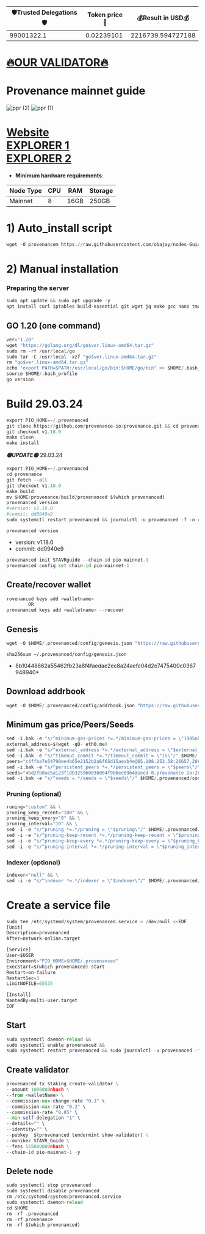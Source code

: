 <!-- START_TABLE -->
| 🛡Trusted Delegations🛡 | Token price🧲 | 💰Result in USD💰 |
|-------------|---------|---------------|
| 99001322.1 | 0.02239101 | 2216739.594727188 |

<!-- END_TABLE -->

























[🔥OUR VALIDATOR🔥](https://restake.app/provenance/pbvaloper1vclg6sh22dcnr3klslqfux6jpsr4dl5nkwx4zm)
=

# Provenance mainnet guide
![ppr (2)](https://user-images.githubusercontent.com/44331529/180606866-29524746-c733-43da-9af1-b6acf2a97eb3.png)
![ppr (1)](https://user-images.githubusercontent.com/44331529/180606868-07bdcdb1-ba8d-4b84-9cf0-23db6b13916c.png)


[Website](https://provenance.io/) \
[EXPLORER 1](https://explorer.stavr.tech/Provenance) \
[EXPLORER 2](https://www.mintscan.io/provenance/validators)
=
- **Minimum hardware requirements**:

| Node Type |CPU | RAM  | Storage  | 
|-----------|----|------|----------|
| Mainnet   |   8| 16GB | 250GB    |

# 1) Auto_install script
```python
wget -O provenancem https://raw.githubusercontent.com/obajay/nodes-Guides/main/Projects/Provenance/provenancem && chmod +x provenancem && ./provenancem
```

# 2) Manual installation

### Preparing the server
```python
sudo apt update && sudo apt upgrade -y
apt install curl iptables build-essential git wget jq make gcc nano tmux htop nvme-cli pkg-config libssl-dev libleveldb-dev tar clang bsdmainutils ncdu unzip libleveldb-dev -y
```

## GO 1.20 (one command)
```python
ver="1.20"
wget "https://golang.org/dl/go$ver.linux-amd64.tar.gz"
sudo rm -rf /usr/local/go
sudo tar -C /usr/local -xzf "go$ver.linux-amd64.tar.gz"
rm "go$ver.linux-amd64.tar.gz"
echo "export PATH=$PATH:/usr/local/go/bin:$HOME/go/bin" >> $HOME/.bash_profile
source $HOME/.bash_profile
go version
```
# Build 29.03.24
```python
export PIO_HOME=~/.provenanced
git clone https://github.com/provenance-io/provenance.git && cd provenance
git checkout v1.18.0
make clean
make install
```

*******🟢UPDATE🟢******* 29.03.24
```python
export PIO_HOME=~/.provenanced
cd provenance
git fetch --all
git checkout v1.18.0
make build
mv $HOME/provenance/build/provenanced $(which provenanced)
provenanced version
#version: v1.18.0
#commit: dd0940e9
sudo systemctl restart provenanced && journalctl -u provenanced -f -o cat
```

`provenanced version`
- version: v1.18.0
- commit: dd0940e9

```python
provenanced init STAVRguide --chain-id pio-mainnet-1
provenanced config set chain-id pio-mainnet-1

```

## Create/recover wallet
```python
rovenanced keys add <walletname>
        OR
provenanced keys add <walletname> --recover
```
## Genesis
```python
wget -O $HOME/.provenanced/config/genesis.json "https://raw.githubusercontent.com/provenance-io/mainnet/main/pio-mainnet-1/genesis.json"

```
`sha256sum ~/.provenanced/config/genesis.json`
+ 8b10448662a55462fb23a8f4faedae2ec8a24aefe04d2e7475400c0367948940*


## Download addrbook
```python
wget -O $HOME/.provenanced/config/addrbook.json "https://raw.githubusercontent.com/obajay/nodes-Guides/main/Projects/Provenance/addrbook.json"
```

## Minimum gas price/Peers/Seeds
```python
sed -i.bak -e "s/^minimum-gas-prices *=.*/minimum-gas-prices = \"1905nhash\"/;" ~/.provenanced/config/app.toml
external_address=$(wget -qO- eth0.me)
sed -i.bak -e "s/^external_address *=.*/external_address = \"$external_address:26656\"/" $HOME/.provenanced/config/config.toml
sed -i.bak -e "s/^timeout_commit *=.*/timeout_commit = \"1s\"/" $HOME/.provenanced/config/config.toml
peers="c4ffbe7e54790ee4b65e2152b2a6f65d15aeab4e@65.108.253.58:26657,286868295b6c56257332a8aca922f898353d2575@154.53.40.114:56651,de4e97e82e5fc567e55326383d46c72ae0ad7741@65.108.12.222:26757,358c97bb55717228f585491ef4c76d563183c583@194.163.165.174:26656,feb3bdc1c6f5ec32961c8051d9afec6984a59483@51.195.176.98:26658,666fca6c8f62f28fb4ab294589ce5d62b5823c91@161.97.115.247:26657"
sed -i.bak -e "s/^persistent_peers *=.*/persistent_peers = \"$peers\"/" $HOME/.provenanced/config/config.toml
seeds="4bd2fb0ae5a123f1db325960836004f980ee09b4@seed-0.provenance.io:26656,048b991204d7aac7209229cbe457f622eed96e5d@seed-1.provenance.io:26656"
sed -i.bak -e "s/^seeds =.*/seeds = \"$seeds\"/" $HOME/.provenanced/config/config.toml
```
### Pruning (optional)
```python
runing="custom" && \
pruning_keep_recent="100" && \
pruning_keep_every="0" && \
pruning_interval="10" && \
sed -i -e "s/^pruning *=.*/pruning = \"$pruning\"/" $HOME/.provenanced/config/app.toml && \
sed -i -e "s/^pruning-keep-recent *=.*/pruning-keep-recent = \"$pruning_keep_recent\"/" $HOME/.provenanced/config/app.toml && \
sed -i -e "s/^pruning-keep-every *=.*/pruning-keep-every = \"$pruning_keep_every\"/" $HOME/.provenanced/config/app.toml && \
sed -i -e "s/^pruning-interval *=.*/pruning-interval = \"$pruning_interval\"/" $HOME/.provenanced/config/app.toml
```
### Indexer (optional)
```python
indexer="null" && \
sed -i -e "s/^indexer *=.*/indexer = \"$indexer\"/" $HOME/.provenanced/config/config.toml
```
# Create a service file
```python
sudo tee /etc/systemd/system/provenanced.service > /dev/null <<EOF
[Unit]
Description=provenanced
After=network-online.target

[Service]
User=$USER
Environment="PIO_HOME=$HOME/.provenanced"
ExecStart=$(which provenanced) start
Restart=on-failure
RestartSec=3
LimitNOFILE=65535

[Install]
WantedBy=multi-user.target
EOF
```
## Start
```python
sudo systemctl daemon-reload &&
sudo systemctl enable provenanced &&
sudo systemctl restart provenanced && sudo journalctl -u provenanced -f -o cat
```
## Create validator
```python
provenanced tx staking create-validator \
--amount 1000000nhash \
--from <walletName> \
--commission-max-change-rate "0.1" \
--commission-max-rate "0.2" \
--commission-rate "0.05" \
--min-self-delegation "1" \
--details="" \
--identity="" \
--pubkey  $(provenanced tendermint show-validator) \
--moniker STAVR_Guide \
--fees 555000000nhash \
--chain-id pio-mainnet-1 -y
```

## Delete node
```python
sudo systemctl stop provenanced
sudo systemctl disable provenanced
rm /etc/systemd/system/provenanced.service
sudo systemctl daemon-reload
cd $HOME
rm -rf .provenanced
rm -rf provenance
rm -rf $(which provenanced)
```

